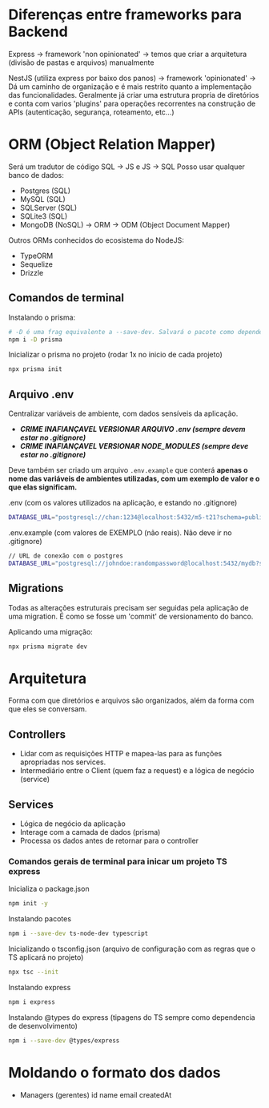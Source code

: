 # Diferenças entre frameworks para Backend

Express -> framework 'non opinionated' -> temos que criar a arquitetura (divisão de pastas e arquivos) manualmente

NestJS (utiliza express por baixo dos panos) -> framework 'opinionated' -> Dá um caminho de organização e é mais restrito quanto a implementação das funcionalidades. Geralmente já criar uma estrutura propria de diretórios e conta com varios 'plugins' para operações recorrentes na construção de APIs (autenticação, segurança, roteamento, etc...)

# ORM (Object Relation Mapper)

Será um tradutor de código SQL -> JS e JS -> SQL
Posso usar qualquer banco de dados:

- Postgres (SQL)
- MySQL (SQL)
- SQLServer (SQL)
- SQLite3 (SQL)
- MongoDB (NoSQL) -> ORM -> ODM (Object Document Mapper)

Outros ORMs conhecidos do ecosistema do NodeJS:

- TypeORM
- Sequelize
- Drizzle

## Comandos de terminal

Instalando o prisma:

```bash
# -D é uma frag equivalente a --save-dev. Salvará o pacote como dependencia de desenvolvimento
npm i -D prisma
```

Inicializar o prisma no projeto (rodar 1x no inicio de cada projeto)

```bash
npx prisma init
```

## Arquivo .env

Centralizar variáveis de ambiente, com dados sensíveis da aplicação.

- **_CRIME INAFIANÇAVEL VERSIONAR ARQUIVO .env (sempre devem estar no .gitignore)_**
- **_CRIME INAFIANÇAVEL VERSIONAR NODE_MODULES (sempre deve estar no .gitignore)_**

Deve também ser criado um arquivo `.env.example` que conterá **apenas o nome das variáveis de ambientes utilizadas, com um exemplo de valor e o que elas significam.**

.env (com os valores utilizados na aplicação, e estando no .gitignore)

```bash
DATABASE_URL="postgresql://chan:1234@localhost:5432/m5-t21?schema=public"
```

.env.example (com valores de EXEMPLO (não reais). Não deve ir no .gitignore)

```bash
// URL de conexão com o postgres
DATABASE_URL="postgresql://johndoe:randompassword@localhost:5432/mydb?schema=public"
```

## Migrations

Todas as alterações estruturais precisam ser seguidas pela aplicação de uma migration. É como se fosse um 'commit' de versionamento do banco.

Aplicando uma migração:

```bash
npx prisma migrate dev
```

# Arquitetura

Forma com que diretórios e arquivos são organizados, além da forma com que eles se conversam.

## Controllers

- Lidar com as requisições HTTP e mapea-las para as funções apropriadas nos services.
- Intermediário entre o Client (quem faz a request) e a lógica de negócio (service)

## Services

- Lógica de negócio da aplicação
- Interage com a camada de dados (prisma)
- Processa os dados antes de retornar para o controller

### Comandos gerais de terminal para inicar um projeto TS express

Inicializa o package.json

```bash
npm init -y
```

Instalando pacotes

```bash
npm i --save-dev ts-node-dev typescript
```

Inicializando o tsconfig.json (arquivo de configuração com as regras que o TS aplicará no projeto)

```bash
npx tsc --init
```

Instalando express

```bash
npm i express
```

Instalando @types do express (tipagens do TS sempre como dependencia de desenvolvimento)

```bash
npm i --save-dev @types/express
```

# Moldando o formato dos dados

- Managers (gerentes)
  id
  name
  email
  createdAt
